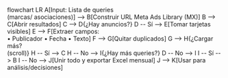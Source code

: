flowchart LR
  A[Input: Lista de queries<br/>(marcas/ asociaciones)] --> B[Construir URL Meta Ads Library (MX)]
  B --> C[Abrir resultados]
  C --> D{¿Hay anuncios?}
  D -- Sí --> E[Tomar tarjetas visibles]
  E --> F[Extraer campos:<br/>• Publicador • Fecha • Texto]
  F --> G[Quitar duplicados]
  G --> H{¿Cargar más?<br/>(scroll)}
  H -- Sí --> C
  H -- No --> I{¿Hay más queries?}
  D -- No --> I
  I -- Sí --> B
  I -- No --> J[Unir todo y exportar Excel mensual]
  J --> K[Usar para análisis/decisiones]
